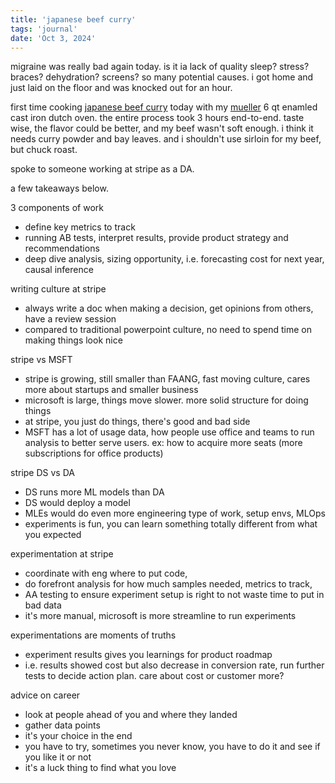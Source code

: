 ```yaml
---
title: 'japanese beef curry'
tags: 'journal'
date: 'Oct 3, 2024'
---
```


migraine was really bad again today. is it ia lack of quality sleep? stress? braces? dehydration? screens? so many potential causes. i got home and just laid on the floor and was knocked out for an hour.

first time cooking [japanese beef curry](https://www.justonecookbook.com/japanese-beef-curry/) today with my [mueller](https://www.amazon.com/gp/product/B0B4Q29X6Y?th=1) 6 qt enamled cast iron dutch oven. the entire process took 3 hours end-to-end. taste wise, the flavor could be better, and my beef wasn't soft enough. i think it needs curry powder and bay leaves. and i shouldn't use sirloin for my beef, but chuck roast.

spoke to someone working at stripe as a DA.

a few takeaways below.

3 components of work

- define key metrics to track
- running AB tests, interpret results, provide product strategy and recommendations
- deep dive analysis, sizing opportunity, i.e. forecasting cost for next year, causal inference

writing culture at stripe

- always write a doc when making a decision, get opinions from others, have a review session
- compared to traditional powerpoint culture, no need to spend time on making things look nice

stripe vs MSFT

- stripe is growing, still smaller than FAANG, fast moving culture, cares more about startups and smaller business
- microsoft is large, things move slower. more solid structure for doing things
- at stripe, you just do things, there's good and bad side
- MSFT has a lot of usage data, how people use office and teams to run analysis to better serve users. ex: how to acquire more seats (more subscriptions for office products)

stripe DS vs DA

- DS runs more ML models than DA
- DS would deploy a model
- MLEs would do even more engineering type of work, setup envs, MLOps
- experiments is fun, you can learn something totally different from what you expected

experimentation at stripe

- coordinate with eng where to put code,
- do forefront analysis for how much samples needed, metrics to track,
- AA testing to ensure experiment setup is right to not waste time to put in bad data
- it's more manual, microsoft is more streamline to run experiments

experimentations are moments of truths

- experiment results gives you learnings for product roadmap
- i.e. results showed cost but also decrease in conversion rate, run further tests to decide action plan. care about cost or customer more?

advice on career

- look at people ahead of you and where they landed
- gather data points
- it's your choice in the end
- you have to try, sometimes you never know, you have to do it and see if you like it or not
- it's a luck thing to find what you love
